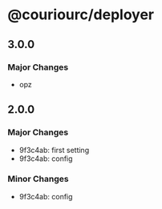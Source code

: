 # @couriourc/deployer

## 3.0.0

### Major Changes

- opz

## 2.0.0

### Major Changes

- 9f3c4ab: first setting
- 9f3c4ab: config

### Minor Changes

- 9f3c4ab: config
